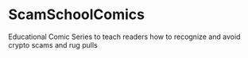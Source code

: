 # ScamSchoolComics
Educational Comic Series to teach readers how to recognize and avoid crypto scams and rug pulls
